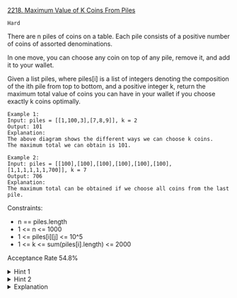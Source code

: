 [2218. Maximum Value of K Coins From Piles](https://www.youtube.com/watch?v=IRs1mK43JdE)

`Hard`

There are n piles of coins on a table. Each pile consists of a positive number of coins of assorted denominations.

In one move, you can choose any coin on top of any pile, remove it, and add it to your wallet.

Given a list piles, where piles[i] is a list of integers denoting the composition of the ith pile from top to bottom, and a positive integer k, return the maximum total value of coins you can have in your wallet if you choose exactly k coins optimally.

```
Example 1:
Input: piles = [[1,100,3],[7,8,9]], k = 2
Output: 101
Explanation:
The above diagram shows the different ways we can choose k coins.
The maximum total we can obtain is 101.

Example 2:
Input: piles = [[100],[100],[100],[100],[100],[100],[1,1,1,1,1,1,700]], k = 7
Output: 706
Explanation:
The maximum total can be obtained if we choose all coins from the last pile.
``` 

Constraints:

- n == piles.length
- 1 <= n <= 1000
- 1 <= piles[i][j] <= 10^5
- 1 <= k <= sum(piles[i].length) <= 2000

Acceptance Rate
54.8%

<details>
<summary>Hint 1</summary>

For each pile i, what will be the total value of coins we can collect if we choose the first j coins?

</details>

<details>
<summary>Hint 2</summary>

How can we use dynamic programming to combine the results from different piles to find the most optimal answer?

</details>

<details>
<summary>Explanation</summary>

[HuifengGuan](https://www.youtube.com/watch?v=IRs1mK43JdE)
</details>